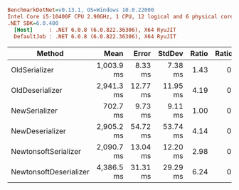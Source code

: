 ``` ini

BenchmarkDotNet=v0.13.1, OS=Windows 10.0.22000
Intel Core i5-10400F CPU 2.90GHz, 1 CPU, 12 logical and 6 physical cores
.NET SDK=6.0.400
  [Host]     : .NET 6.0.8 (6.0.822.36306), X64 RyuJIT
  DefaultJob : .NET 6.0.8 (6.0.822.36306), X64 RyuJIT


```
|                 Method |       Mean |    Error |   StdDev | Ratio | RatioSD |
|----------------------- |-----------:|---------:|---------:|------:|--------:|
|          OldSerializer | 1,003.9 ms |  8.33 ms |  7.38 ms |  1.43 |    0.02 |
|        OldDeserializer | 2,941.3 ms | 12.77 ms | 11.95 ms |  4.19 |    0.06 |
|          NewSerializer |   702.7 ms |  9.73 ms |  9.11 ms |  1.00 |    0.00 |
|        NewDeserializer | 2,905.2 ms | 54.72 ms | 53.74 ms |  4.14 |    0.08 |
|   NewtonsoftSerializer | 2,090.7 ms | 13.04 ms | 12.20 ms |  2.98 |    0.04 |
| NewtonsoftDeserializer | 4,386.5 ms | 31.31 ms | 29.29 ms |  6.24 |    0.09 |
